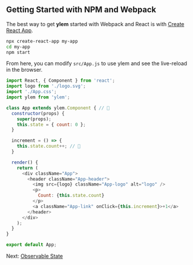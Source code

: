## Getting Started with NPM and Webpack

The best way to get **ylem** started with Webpack and React is with [Create React App](https://github.com/facebook/create-react-app).

```sh
npx create-react-app my-app
cd my-app
npm start
```

From here, you can modify `src/App.js` to use ylem and see the live-reload in the browser.

```js
import React, { Component } from 'react';
import logo from './logo.svg';
import './App.css';
import ylem from 'ylem';

class App extends ylem.Component { // 👀
  constructor(props) {
    super(props);
    this.state = { count: 0 };
  }

  increment = () => {
    this.state.count++; // 👀
  }

  render() {
    return (
      <div className="App">
        <header className="App-header">
          <img src={logo} className="App-logo" alt="logo" />
          <p>
            Count: {this.state.count}
          </p>
          <a className="App-link" onClick={this.increment}>+1</a>
        </header>
      </div>
    );
  }
}

export default App;
```

Next: [Observable State](./use-observable-state.md)
